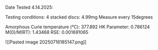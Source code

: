 Date Tested 4.14.2025: 

Testing conditions:
4 stacked discs: 4.99mg
Measure every 15degrees

Amorphous Curie temperature (°C): 377.892
HK Parameter: 0.786124
M(0)/M(RT): 1.43468
RSE: 0.001691065
<!-- PUBLISH STOP -->
![[Pasted image 20250716185147.png]]
